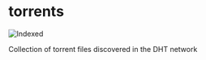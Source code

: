 torrents 
========
![Indexed](https://img.shields.io/badge/indexed-205586-blue)

Collection of torrent files discovered in the DHT network
